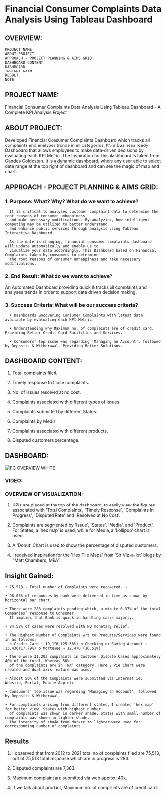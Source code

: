 # Financial Consumer Complaints Data Analysis Using Tableau Dashboard

## OVERVIEW:
    PROJECT NAME
    ABOUT PROJECT
    APPROACH - PROJECT PLANNING & AIMS GRID
    DASHBOARD CONTENT
    DASHBOARD
    INSIGHT GAIN
    RESULT
    NOTE

## PROJECT NAME:

Financial Consumer Complaints Data Analysis Using Tableau Dashboard - A Complete KPI Analysis Project

## ABOUT PROJECT:

Developed Financial Consumer Complaints Dashboard which tracks all complaints and analyses trends in all categories. It's a Business ready Dashboard that allows employees to make data-driven decisions by evaluating each KPI Metric. The Inspiration for this dashboard is taken from Gandes Goldestan. It is a dynamic dashboard, where any user able to select date range at the top right of dashboard and can see the magic of map and chart.

## APPROACH - PROJECT PLANNING & AIMS GRID: 

### 1. Purpose: What? Why? What do we want to achieve?

      It is critical to analyses customer complaint data to determine the root reasons of consumer unhappiness 
      and make necessary modifications. By analyzing, how intelligent computing may be utilized to better understand 
      and enhance public services through analysis using Tableau Interactive Dashboard.

      As the date is changing, financial consumer complaints dashboard will update automatically and enable us to 
      visualize your data accordingly. This Dashboard based on Financial Complaints taken by consumers to determine 
      the root reasons of consumer unhappiness and make necessary modifications.
   
### 2. End Result: What do we want to achieve?

  An Automated Dashboard providing quick & tracks all complaints and analyses trends in order to support data driven decision making.
  
### 3. Success Criteria: What will be our success criteria?

      •	Dashboards uncovering Consumer Complaints with latest data available by evaluating each KPI Metric.
  
      •	Understanding why Maximum no. of complaints are of credit card. Providing Better Credit Card Facilities and Services.
  
      •	Consumers’ top issue was regarding ‘Managing an Account’, followed by Deposits & Withdrawal. Providing Better Solutions.
  
## DASHBOARD CONTENT:

   1. Total complaints filed.

   2. Timely response to those complaints.

   3. No. of issues resolved at no cost.

   4. Complaints associated with different types of issues.

   5. Complaints submitted by different States.

   6. Complaints by Media.

   7. Complaints associated with different products.

   8. Disputed customers percentage.

## DASHBOARD:

![FC OVERVIEW WHITE](https://user-images.githubusercontent.com/124501309/224550453-852c3457-bd5a-4b7a-9027-7e1ddc31fae8.png)

### VIDEO:

### OVERVIEW OF VISUALIZATION:

   1) KPIs are placed at the top of the dashboard, to easily view the figures associated with 'Total Complaints', 'Timely Response', 'Complaints In Progress', 'Disputed Rate' and 'Resolved at No Cost'.

   2) Complaints are segmented by 'Issue', 'States', 'Media', and 'Product'. For States, a ‘hex map’ is used, while for Media, a ‘Lollipop’ chart is used.

   3) A ‘Donut’ Chart is used to show the percentage of disputed customers.

   4) I received inspiration for the 'Hex Tile Maps' from 'Sir Viz-a-lot' blogs by "Matt Chambers, MBA".

## Insight Gained:

    • 75,513 - Total number of Complaints were recovered. ¬
   
    • 98.05% of responses by bank were delivered in time as shown by horizontal bar chart.
   
    • There were 283 complaints pending which, a minute 0.37% of the total Companies’ response to Consumer. 
      It implies that Bank is quick in handling cases majorly.
   
    • 84.52% of cases were resolved with NO monetary relief.
   
    • The Highest Number of Complaints wrt to Products/Services were found in as follows; 
      o Credit Card ~ 19,176 (25.36%) o Checking or Saving Account ~ 13,436(17.79%) o Mortgage ~ 12,470 (16.51%)
   
    • There were 31,203 complaints in Customer Dispute Cases approximately 40% of the total. Whereas 50% 
      of the complaints are in ‘NA’ category. Here 2 Pie Chart were created and dual axis feature was used.
   
    • Almost 50% of the Complaints were submitted via Internet ie. Website, Portal, Mobile App etc.
   
    • Consumers’ top issue was regarding ‘Managing an Account’, followed by Deposits & Withdrawal.
   
    • For complaints arising from different states, I created ‘hex map’ for better view. States with highest number 
      of complaints was shown in darker shade. States with small number of complaints was shown in lighter shade. 
      The intensity of shade from darker to lighter were used for corresponding number of complaints.
   
## Results

   1) I observed that from 2012 to 2021 total no of complaints filed are 75,513, out of 75,513 total response which are in progress is 283.

   2) Disputed complaints are 7,363.

   3) Maximum complaint are submitted via web approx. 40k.

   4) If we talk about product, Maximum no. of complaints are of credit card.
